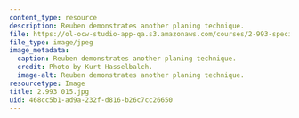 ```yaml
---
content_type: resource
description: Reuben demonstrates another planing technique.
file: https://ol-ocw-studio-app-qa.s3.amazonaws.com/courses/2-993-special-topics-in-mechanical-engineering-the-art-and-science-of-boat-design-january-iap-2007/468cc5b1ad9a232fd816b26c7cc26650_2993015.jpg
file_type: image/jpeg
image_metadata:
  caption: Reuben demonstrates another planing technique.
  credit: Photo by Kurt Hasselbalch.
  image-alt: Reuben demonstrates another planing technique.
resourcetype: Image
title: 2.993 015.jpg
uid: 468cc5b1-ad9a-232f-d816-b26c7cc26650
---
```

